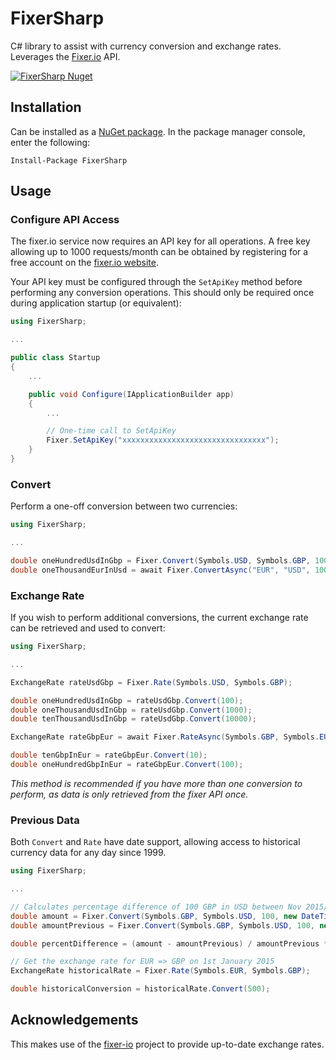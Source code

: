 # FixerSharp

C# library to assist with currency conversion and exchange rates. Leverages the [Fixer.io](http://fixer.io/) API.

[![FixerSharp Nuget](https://img.shields.io/nuget/v/FixerSharp.svg?style=flat)](https://www.nuget.org/packages/FixerSharp)

## Installation

Can be installed as a [NuGet package](https://www.nuget.org/packages/FixerSharp). In the package manager console, enter the following:

```text
Install-Package FixerSharp
```

## Usage

### Configure API Access

The fixer.io service now requires an API key for all operations. A free key allowing up to 1000 requests/month can be obtained by registering for a free account on the [fixer.io website](https://fixer.io/signup/free).

Your API key must be configured through the `SetApiKey` method before performing any conversion operations. This should only be required once during application startup (or equivalent):

```c#
using FixerSharp;

...

public class Startup
{
    ...

    public void Configure(IApplicationBuilder app)
    {
        ...

        // One-time call to SetApiKey
        Fixer.SetApiKey("xxxxxxxxxxxxxxxxxxxxxxxxxxxxxxxx");
    }
}
```

### Convert

Perform a one-off conversion between two currencies:

```c#
using FixerSharp;

...

double oneHundredUsdInGbp = Fixer.Convert(Symbols.USD, Symbols.GBP, 100);
double oneThousandEurInUsd = await Fixer.ConvertAsync("EUR", "USD", 1000);
```

### Exchange Rate

If you wish to perform additional conversions, the current exchange rate can be retrieved and used to convert:

```c#
using FixerSharp;

...

ExchangeRate rateUsdGbp = Fixer.Rate(Symbols.USD, Symbols.GBP);

double oneHundredUsdInGbp = rateUsdGbp.Convert(100);
double oneThousandUsdInGbp = rateUsdGbp.Convert(1000);
double tenThousandUsdInGbp = rateUsdGbp.Convert(10000);

ExchangeRate rateGbpEur = await Fixer.RateAsync(Symbols.GBP, Symbols.EUR);

double tenGbpInEur = rateGbpEur.Convert(10);
double oneHundredGbpInEur = rateGbpEur.Convert(100);
```

*This method is recommended if you have more than one conversion to perform, as data is only retrieved from the fixer API once.*

### Previous Data

Both `Convert` and `Rate` have date support, allowing access to historical currency data for any day since 1999.

```c#
using FixerSharp;

...

// Calculates percentage difference of 100 GBP in USD between Nov 2015/16
double amount = Fixer.Convert(Symbols.GBP, Symbols.USD, 100, new DateTime(2016, 11, 01));
double amountPrevious = Fixer.Convert(Symbols.GBP, Symbols.USD, 100, new DateTime(2015, 11, 01));

double percentDifference = (amount - amountPrevious) / amountPrevious * 100; // -20.2952... :(

// Get the exchange rate for EUR => GBP on 1st January 2015
ExchangeRate historicalRate = Fixer.Rate(Symbols.EUR, Symbols.GBP);

double historicalConversion = historicalRate.Convert(500);
```

## Acknowledgements

This makes use of the [fixer-io](https://github.com/hakanensari/fixer-io) project to provide up-to-date exchange rates.